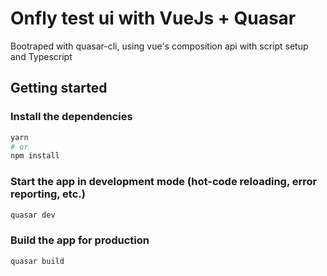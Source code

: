 # Onfly test ui with VueJs + Quasar
Bootraped with quasar-cli, using vue's composition api with script setup and Typescript

## Getting started

### Install the dependencies
```bash
yarn
# or
npm install
```

### Start the app in development mode (hot-code reloading, error reporting, etc.)
```bash
quasar dev
```

### Build the app for production
```bash
quasar build
```
